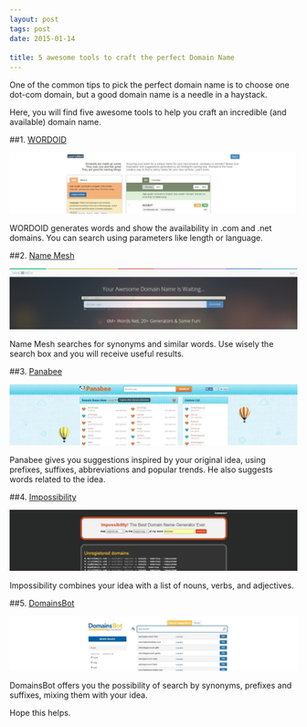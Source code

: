 ```yaml
---
layout: post
tags: post
date: 2015-01-14

title: 5 awesome tools to craft the perfect Domain Name
---
```


One of the common tips to pick the perfect domain name is to choose one dot-com domain, but a good domain name is a needle in a haystack.

Here, you will find five awesome tools to help you craft an incredible (and available) domain name.

##1. [WORDOID](http://wordoid.com/)

[![WORDOID](/images/5-awesome-tools-to-craft-the-perfect-domain-name-wordoid.jpg)](http://wordoid.com/)

WORDOID generates words and show the availability in .com and .net domains. You can search using parameters like length or language.

##2. [Name Mesh](http://www.namemesh.com/)

[![Name Mesh](/images/5-awesome-tools-to-craft-the-perfect-domain-name-namemesh.jpg)](http://www.namemesh.com/)

Name Mesh searches for synonyms and similar words. Use wisely the search box and you will receive useful results.

##3. [Panabee](http://www.panabee.com/)

[![Panabee](/images/5-awesome-tools-to-craft-the-perfect-domain-name-panabee.jpg)](http://www.panabee.com/)

Panabee gives you suggestions inspired by your original idea, using prefixes, suffixes, abbreviations and popular trends. He also suggests words related to the idea.

##4. [Impossibility](http://impossibility.org/)

[![Impossibility](/images/5-awesome-tools-to-craft-the-perfect-domain-name-impossibility.jpg)](http://impossibility.org/)

Impossibility combines your idea with a list of nouns, verbs, and adjectives.

##5. [DomainsBot](http://www.domainsbot.com/)

[![DomainsBot](/images/5-awesome-tools-to-craft-the-perfect-domain-name-domainsbot.jpg)](http://www.domainsbot.com/)

DomainsBot offers you the possibility of search by synonyms, prefixes and suffixes, mixing them with your idea.

Hope this helps.

